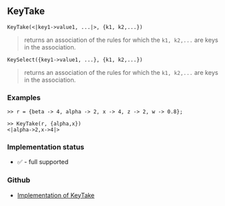 ## KeyTake

```
KeyTake(<|key1->value1, ...|>, {k1, k2,...})
```

> returns an association of the rules for which the `k1, k2,...` are keys in the association.

```
KeySelect({key1->value1, ...}, {k1, k2,...})
```

> returns an association of the rules  for which the `k1, k2,...` are keys in the association.

### Examples

```
>> r = {beta -> 4, alpha -> 2, x -> 4, z -> 2, w -> 0.8}; 
				 
>> KeyTake(r, {alpha,x}) 
<|alpha->2,x->4|>
```







### Implementation status

* &#x2705; - full supported

### Github

* [Implementation of KeyTake](https://github.com/axkr/symja_android_library/blob/master/symja_android_library/matheclipse-core/src/main/java/org/matheclipse/core/builtin/AssociationFunctions.java#L1076) 
